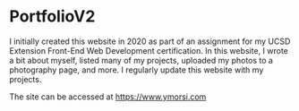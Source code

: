 # PortfolioV2
I initially created this website in 2020 as part of an assignment for my UCSD Extension Front-End Web Development certification. In this website, I wrote a bit about myself, listed many of my projects, uploaded my photos to a photography page, and more. I regularly update this website with my projects.

The site can be accessed at https://www.ymorsi.com

